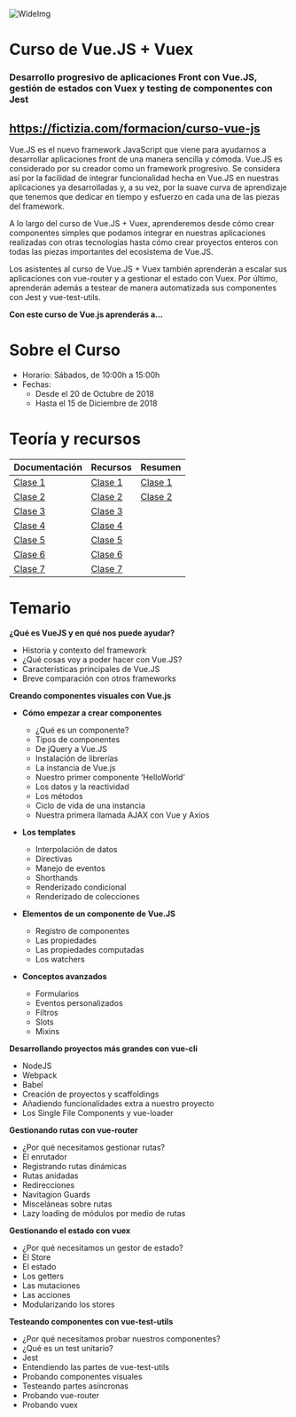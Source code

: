 ![WideImg](http://fictizia.com/img/github/Fictizia-plan-estudios-github.jpg)

# Curso de Vue.JS + Vuex
### Desarrollo progresivo de aplicaciones Front con Vue.JS, gestión de estados con Vuex y testing de componentes con Jest
## https://fictizia.com/formacion/curso-vue-js

Vue.JS es el nuevo framework JavaScript que viene para ayudarnos a desarrollar aplicaciones front de una manera sencilla y cómoda. Vue.JS es considerado por su creador como un framework progresivo. Se considera así por la facilidad de integrar funcionalidad hecha en Vue.JS en nuestras aplicaciones ya desarrolladas y, a su vez, por la suave curva de aprendizaje que tenemos que dedicar en tiempo y esfuerzo en cada una de las piezas del framework.

A lo largo del curso de Vue.JS + Vuex, aprenderemos desde cómo crear componentes simples que podamos integrar en nuestras aplicaciones realizadas con otras tecnologías hasta cómo crear proyectos enteros con todas las piezas importantes del ecosistema de Vue.JS.

Los asistentes al curso de Vue.JS + Vuex también aprenderán a escalar sus aplicaciones con vue-router y a gestionar el estado con Vuex. Por último, aprenderán además a testear de manera automatizada sus componentes con Jest y vue-test-utils.

**Con este curso de Vue.js aprenderás a...**

Sobre el Curso
=================

- Horario: Sábados, de 10:00h a 15:00h
- Fechas: 
  * Desde el 20 de Octubre de 2018 
  * Hasta el 15 de Diciembre de 2018


Teoría y recursos
=================

| Documentación                       | Recursos                              | Resumen |
| ----------------------------------- | ------------------------------------- | ------- |
| [Clase 1](clases/clase-1/README.md) | [Clase 1](clases/clase-1/RECURSOS.md) | [Clase 1](clases/clase-1/README.md) |
| [Clase 2](clases/clase-2/README.md) | [Clase 2](clases/clase-2/RECURSOS.md) | [Clase 2](clases/clase-2/README.md) | 
| [Clase 3](clases/clase-3/README.md) | [Clase 3](clases/clase-3/RECURSOS.md) | | 
| [Clase 4](clases/clase-4/README.md) | [Clase 4](clases/clase-4/RECURSOS.md) | | 
| [Clase 5](clases/clase-5/README.md) | [Clase 5](clases/clase-5/RECURSOS.md) | | 
| [Clase 6](clases/clase-6/README.md) | [Clase 6](clases/clase-6/RECURSOS.md) | | 
| [Clase 7](clases/clase-7/README.md) | [Clase 7](clases/clase-7/RECURSOS.md) | | 

Temario
=================

**¿Qué es VueJS y en qué nos puede ayudar?**
* Historia y contexto del framework
* ¿Qué cosas voy a poder hacer con Vue.JS?
* Características principales de Vue.JS
* Breve comparación con otros frameworks

**Creando componentes visuales con Vue.js**
* **Cómo empezar a crear componentes**
  * ¿Qué es un componente?
  * Tipos de componentes
  * De jQuery a Vue.JS
  * Instalación de librerías
  * La instancia de Vue.js
  * Nuestro primer componente ‘HelloWorld’
  * Los datos y la reactividad
  * Los métodos
  * Ciclo de vida de una instancia
  * Nuestra primera llamada AJAX con Vue y Axios

* **Los templates**
  * Interpolación de datos
  * Directivas
  * Manejo de eventos
  * Shorthands
  * Renderizado condicional
  * Renderizado de colecciones

* **Elementos de un componente de Vue.JS**
  * Registro de componentes
  * Las propiedades
  * Las propiedades computadas
  * Los watchers

* **Conceptos avanzados**
  * Formularios
  * Eventos personalizados
  * Filtros
  * Slots
  * Mixins

**Desarrollando proyectos más grandes con vue-cli**
* NodeJS
* Webpack
* Babel
* Creación de proyectos y scaffoldings
* Añadiendo funcionalidades extra a nuestro proyecto
* Los Single File Components y vue-loader

**Gestionando rutas con vue-router**
* ¿Por qué necesitamos gestionar rutas?
* El enrutador
* Registrando rutas dinámicas
* Rutas anidadas
* Redirecciones
* Navitagion Guards
* Misceláneas sobre rutas
* Lazy loading de módulos por medio de rutas

**Gestionando el estado con vuex**
* ¿Por qué necesitamos un gestor de estado?
* El Store
* El estado
* Los getters
* Las mutaciones
* Las acciones
* Modularizando los stores

**Testeando componentes con vue-test-utils**
* ¿Por qué necesitamos probar nuestros componentes?
* ¿Qué es un test unitario?
* Jest
* Entendiendo las partes de vue-test-utils
* Probando componentes visuales
* Testeando partes asíncronas
* Probando vue-router
* Probando vuex